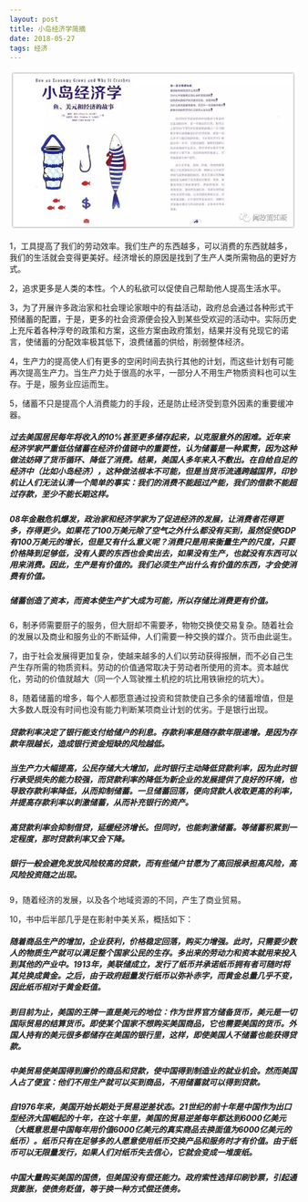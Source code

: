 ```yaml
---
layout: post
title: 小岛经济学简摘
date: 2018-05-27 
tags: 经济   
---
```

![小岛经济学](images/posts/20180527_xiao_dao_jing_ji_xue/0.jpeg)

  1，工具提高了我们的劳动效率。我们生产的东西越多，可以消费的东西就越多，我们的生活就会变得更美好。经济增长的原因是找到了生产人类所需物品的更好方式。


  2，追求更多是人类的本性。个人的私欲可以促使自己帮助他人提高生活水平。


  3，为了开展许多政治家和社会理论家眼中的有益活动，政府总会通过各种形式干预储蓄的配置，于是，更多的社会资源便会投入到某些受欢迎的活动中。实际历史上充斥着各种浮夸的政策和方案，这些方案由政府策划，结果并没有兑现它的诺言，使储蓄的分配效率极其低下，浪费储蓄的供给，削弱整体经济。


  4，生产力的提高使人们有更多的空闲时间去执行其他的计划，而这些计划有可能再次提高生产力。当生产力处于很高的水平，一部分人不用生产物质资料也可以生存。于是，服务业应运而生。


  5，储蓄不只是提高个人消费能力的手段，还是防止经济受到意外因素的重要缓冲器。

#####   过去美国居民每年将收入的10%甚至更多储存起来，以克服意外的困难。近年来经济学家严重低估储蓄在经济价值链中的重要性，认为储蓄是一种累赘，因为这种做法妨碍了货币循环、降低了消费。结果，美国人多年来入不敷出。在自给自足的经济中（比如小岛经济），这种做法根本不可能，但是当货币流通跨越国界，印钞机让人们无法认清一个简单的事实：我们的消费不能超过产能，我们的借款不能超过存款，至少不能长期这样。

#####   08年金融危机爆发，政治家和经济学家为了促进经济的发展，让消费者花得更多，存得更少。如果花了100万美元除了空气之外什么都没有买到，虽然促使GDP有100万美元的增长，但是又有什么意义呢？消费只是用来衡量生产的尺度，只要价格降到足够低，没有人要的东西也会卖出去，如果没有生产，也就没有东西可以用来消费。因此，生产是有价值的。我们必须生产出什么有价值的东西，才会使消费有价值。

#####   储蓄创造了资本，而资本使生产扩大成为可能，所以存储比消费更有价值。


  6，制矛师需要厨子的服务，但大厨却不需要矛，物物交换使交易复杂。随着社会的发展以及商业和服务业的不断延伸，人们需要一种交换的媒介。货币由此诞生。


  7，由于社会发展得更加复杂，使越来越多的人们以劳动获得报酬，而不必自己生产生存所需的物质资料。劳动的价值通常取决于劳动者所使用的资本。资本越优化，劳动的价值就越大（同一个人驾驶推土机挖的坑比用铁锹挖的坑大）。


  8，随着储蓄的增多，每个人都愿意通过投资和贷款使自己多余的储蓄增值，但是大多数人既没有时间也没有能力判断某项商业计划的优劣。于是银行出现。

#####   贷款利率决定了银行能支付给储户的利息。存款利率是随存款年限递增。是因为存款年限越长，造成银行资金短缺的风险越低。

#####   当生产力大幅提高，公民存储大大增加，此时银行主动降低贷款利率，因为此时银行承受损失的能力较强，而贷款利率的降低为新企业的发展提供了良好的环境，也导致存款利率降低，从而抑制储蓄。一旦储蓄回落，便向贷款人收取更高的利率，并提高存款利率以刺激储蓄，从而补充银行的资产。

#####   高贷款利率会抑制借贷，延缓经济增长。但同时，也能刺激储蓄。等储蓄积累到一定程度，那时贷款利率又会下降。

#####   银行一般会避免发放风险较高的贷款，而有些储户甘愿为了高回报承担高风险，高风险投资随之出现。


  9，随着经济的发展，以及各个地域资源的不同，产生了商业贸易。


  10，书中后半部几乎是在影射中美关系，概括如下：

#####   随着商品生产的增加，企业获利，价格稳定回落，购买力增强。此时，只需要少数人的物质生产就可以满足整个国家公民的生存。多出来的劳动力和资本就用来投入到其他的产业中。1913年，美联储成立，发行了纸币并承诺纸币拥有者可随时将其兑换成黄金。之后，由于政府超量发行纸币以弥补赤字，而黄金总量几乎不变，因此纸币相对于黄金贬值。

#####   到目前为止，美国的王牌一直是美元的地位：作为世界官方储备货币，美元是一切国际贸易的结算货币。即使某个国家不想购买美国商品，它也需要美国的货币。外国人持有的美元很多都储存在美国的银行里，这样，即使美国人不储蓄也能获得贷款。

#####   中美贸易使美国得到廉价的商品和贷款，使中国得到制造业的就业机会。然而美国人占了便宜：他们不用生产就可以买到商品，不用储蓄就可以得到贷款。

#####   自1976年来，美国开始长期处于贸易逆差状态。21世纪的前十年是中国作为出口型经济大国崛起的十年，在这十年里，美国的贸易逆差每年都达到6000亿美元（大概意思是中国每年用价值6000亿美元的真实商品去换面值为6000亿美元的纸币）。纸币只有在足够多的人愿意使用纸币交换产品和服务时才有价值。由于纸币可以无限量发行，如果人们对纸币失去信心，它就会变成一堆废纸。

#####   中国大量购买美国的国债，但美国没有偿还能力。政府索性选择印刷钞票，引起通货膨胀，使债务贬值，等于换一种方式偿还债务。

